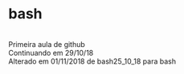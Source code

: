 # bash
<br>Primeira aula de github
<br>Continuando em 29/10/18
<br>Alterado em 01/11/2018 de bash25_10_18 para bash
